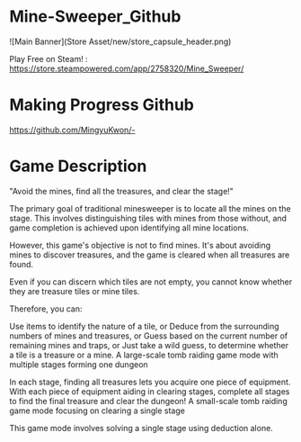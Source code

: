 # Mine-Sweeper_Github

![Main Banner](Store Asset/new/store_capsule_header.png)

Play Free on Steam! : https://store.steampowered.com/app/2758320/Mine_Sweeper/


# Making Progress Github
https://github.com/MingyuKwon/-



# Game Description

"Avoid the mines, find all the treasures, and clear the stage!"

The primary goal of traditional minesweeper is to locate all the mines on the stage.
This involves distinguishing tiles with mines from those without, and game completion is achieved upon identifying all mine locations.

However, this game's objective is not to find mines.
It's about avoiding mines to discover treasures, and the game is cleared when all treasures are found.

Even if you can discern which tiles are not empty, you cannot know whether they are treasure tiles or mine tiles.

Therefore, you can:

Use items to identify the nature of a tile, or
Deduce from the surrounding numbers of mines and treasures, or
Guess based on the current number of remaining mines and traps, or
Just take a wild guess,
to determine whether a tile is a treasure or a mine.
A large-scale tomb raiding game mode with multiple stages forming one dungeon

In each stage, finding all treasures lets you acquire one piece of equipment.
With each piece of equipment aiding in clearing stages, complete all stages to find the final treasure and clear the dungeon!
A small-scale tomb raiding game mode focusing on clearing a single stage

This game mode involves solving a single stage using deduction alone.
